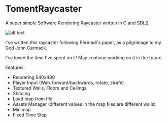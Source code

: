# TomentRaycaster
A super simple Software Rendering Raycaster written in C and SDL2.

![alt text](https://i.imgur.com/vxnHFox.png)

I've written this raycaster following Permadi's paper, as a pilgrimage to my God John Carmack.

I've loved the time I've spent on it! May continue working on it in the future.

Features:
- Rendering 640x480
- Player Input (Walk forward/backwards, rotate, strafe)
- Textured Walls, Floors and Ceilings
- Shading
- Load map from file
- Assets Manager (different values in the map files are different walls)
- Minimap
- Fixed Time Step
